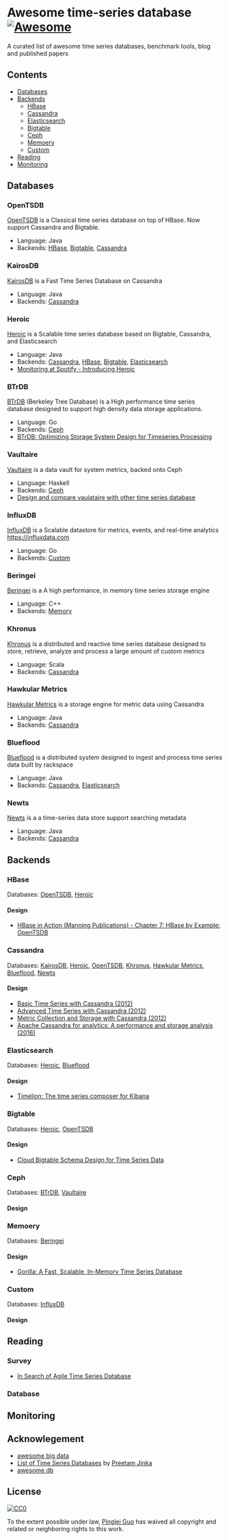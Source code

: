 <!-- NOTE: this md file is generated, please don't modify the file directly -->
# Awesome time-series database [![Awesome](https://cdn.rawgit.com/sindresorhus/awesome/d7305f38d29fed78fa85652e3a63e154dd8e8829/media/badge.svg)](https://github.com/sindresorhus/awesome)
A curated list of awesome time series databases, benchmark tools, blog and published papers

## Contents

- [Databases](#databases)
- [Backends](#backends)
  - [HBase](#hbase)
  - [Cassandra](#cassandra)
  - [Elasticsearch](#elasticsearch)
  - [Bigtable](#bigtable)
  - [Ceph](#ceph)
  - [Memoery](#memoery)
  - [Custom](#custom)
- [Reading](#reading)
- [Monitoring](#monitoring)

## Databases

### OpenTSDB

[OpenTSDB](http://opentsdb.net/) is a Classical time series database on top of HBase. Now support Cassandra and Bigtable.

- Language: Java
- Backends: [HBase](#hbase), [Bigtable](#bigtable), [Cassandra](#cassandra)

### KairosDB

[KairosDB](https://kairosdb.github.io/) is a Fast Time Series Database on Cassandra

- Language: Java
- Backends: [Cassandra](#cassandra)

### Heroic

[Heroic](https://spotify.github.io/heroic/) is a Scalable time series database based on Bigtable, Cassandra, and Elasticsearch

- Language: Java
- Backends: [Cassandra](#cassandra), [HBase](#hbase), [Bigtable](#bigtable), [Elasticsearch](#elasticsearch)
- [Monitoring at Spotify - Introducing Heroic](https://labs.spotify.com/2015/11/17/monitoring-at-spotify-introducing-heroic/)

### BTrDB

[BTrDB](https://github.com/SoftwareDefinedBuildings/btrdb) (Berkeley Tree Database) is a High performance time series database designed to support high density data storage applications.

- Language: Go
- Backends: [Ceph](#ceph)
- [BTrDB: Optimizing Storage System Design for Timeseries Processing](https://www.usenix.org/system/files/conference/fast16/fast16-papers-andersen.pdf)

### Vaultaire

[Vaultaire](https://github.com/afcowie/vaultaire) is a data vault for system metrics, backed onto Ceph

- Language: Haskell
- Backends: [Ceph](#ceph)
- [Design and compare vaulataire with other time series database](http://www.anchor.com.au/blog/2014/06/vaultaire-ceph-based-immutable-tsdb/)

### InfluxDB

[InfluxDB](https://www.influxdata.com/time-series-platform/influxdb/) is a Scalable datastore for metrics, events, and real-time analytics https://influxdata.com

- Language: Go
- Backends: [Custom](#custom)

### Beringei

[Beringei](https://github.com/facebookincubator/beringei) is a A high performance, in memory time series storage engine

- Language: C++
- Backends: [Memory](#memory)

### Khronus

[Khronus](https://github.com/Searchlight/khronus) is a distributed and reactive time series database designed to store, retrieve, analyze and process a large amount of custom metrics

- Language: Scala
- Backends: [Cassandra](#cassandra)

### Hawkular Metrics

[Hawkular Metrics](https://github.com/hawkular/hawkular-metrics) is a storage engine for metric data using Cassandra

- Language: Java
- Backends: [Cassandra](#cassandra)

### Blueflood

[Blueflood](https://github.com/rackerlabs/blueflood) is a distributed system designed to ingest and process time series data built by rackspace

- Language: Java
- Backends: [Cassandra](#cassandra), [Elasticsearch](#elasticsearch)

### Newts

[Newts](https://github.com/OpenNMS/newts) is a a time-series data store support searching metadata

- Language: Java
- Backends: [Cassandra](#cassandra)

## Backends

### HBase

Databases: [OpenTSDB](#opentsdb), [Heroic](#heroic)

#### Design

- [HBase in Action (Manning Publications) - Chapter 7: HBase by Example: OpenTSDB](http://www.manning.com/dimidukkhurana/)

### Cassandra

Databases: [KairosDB](#kairosdb), [Heroic](#heroic), [OpenTSDB](#opentsdb), [Khronus](#khronus), [Hawkular Metrics](#hawkular-metrics), [Blueflood](#blueflood), [Newts](#newts)

#### Design

- [Basic Time Series with Cassandra (2012)](http://www.rubyscale.com/post/143067470585/basic-time-series-with-cassandra)
- [Advanced Time Series with Cassandra (2012)](http://www.datastax.com/dev/blog/advanced-time-series-with-cassandra)
- [Metric Collection and Storage with Cassandra (2012)](http://www.datastax.com/dev/blog/metric-collection-and-storage-with-cassandra)
- [Apache Cassandra for analytics: A performance and storage analysis (2016)](https://www.oreilly.com/ideas/apache-cassandra-for-analytics-a-performance-and-storage-analysis)

### Elasticsearch

Databases: [Heroic](#heroic), [Blueflood](#blueflood)

#### Design

- [Timelion: The time series composer for Kibana](https://www.elastic.co/blog/timelion-timeline)

### Bigtable

Databases: [Heroic](#heroic), [OpenTSDB](#opentsdb)

#### Design

- [Cloud Bigtable Schema Design for Time Series Data](https://cloud.google.com/bigtable/docs/schema-design-time-series)

### Ceph

Databases: [BTrDB](#btrdb), [Vaultaire](#vaultaire)

#### Design

### Memoery

Databases: [Beringei](#beringei)

#### Design

- [Gorilla: A Fast, Scalable, In-Memory Time Series Database](http://www.vldb.org/pvldb/vol8/p1816-teller.pdf)

### Custom

Databases: [InfluxDB](#influxdb)

#### Design

## Reading

### Survey

- [In Search of Agile Time Series Database](https://taowen.gitbooks.io/tsdb/content/)

### Database

## Monitoring

## Acknowlegement

- [awesome big data](https://github.com/onurakpolat/awesome-bigdata#time-series-databases)
- [List of Time Series Databases](https://misfra.me/2016/04/09/tsdb-list/) by [Preetam Jinka](https://twitter.com/PreetamJinka)
- [awesome db](https://github.com/numetriclabz/awesome-db)

## License

[![CC0](http://i.creativecommons.org/p/zero/1.0/88x31.png)](http://creativecommons.org/publicdomain/zero/1.0/)

To the extent possible under law, [Pinglei Guo](https://github.com/at15) has waived all copyright and related or neighboring rights to this work.
